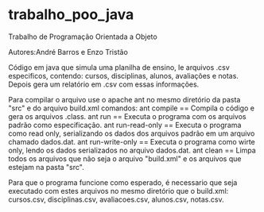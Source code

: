 # trabalho_poo_java
Trabalho de Programação Orientada a Objeto 

Autores:André Barros e Enzo Tristão

Código em java que simula uma planilha de ensino, le arquivos .csv especificos, contendo: cursos, disciplinas, alunos, avaliações e notas.
Depois gera um relatório em .csv com essas informações.

Para compilar o arquivo use o apache ant no mesmo diretório da pasta "src" e do arquivo build.xml
comandos:
ant compile == Compila o código e gera os arquivos .class.
ant run == Executa o programa com os arquivos padrão como especificação.
ant run-read-only == Executa o programa como read only, serializando os dados dos arquivos padrão em um arquivo chamado dados.dat.
ant run-write-only == Executa o programa como wirte only, lendo os dados serializados no arquivo dados.dat.
ant clean == Limpa todos os arquivos que não seja o arquivo "build.xml" e os arquivos que estejam na pasta "src".

Para que o programa funcione como esperado, é necessario que seja executado com estes arquivos no mesmo diretório que o build.xml:
cursos.csv, disciplinas.csv,  avaliacoes.csv, alunos.csv, notas.csv.
